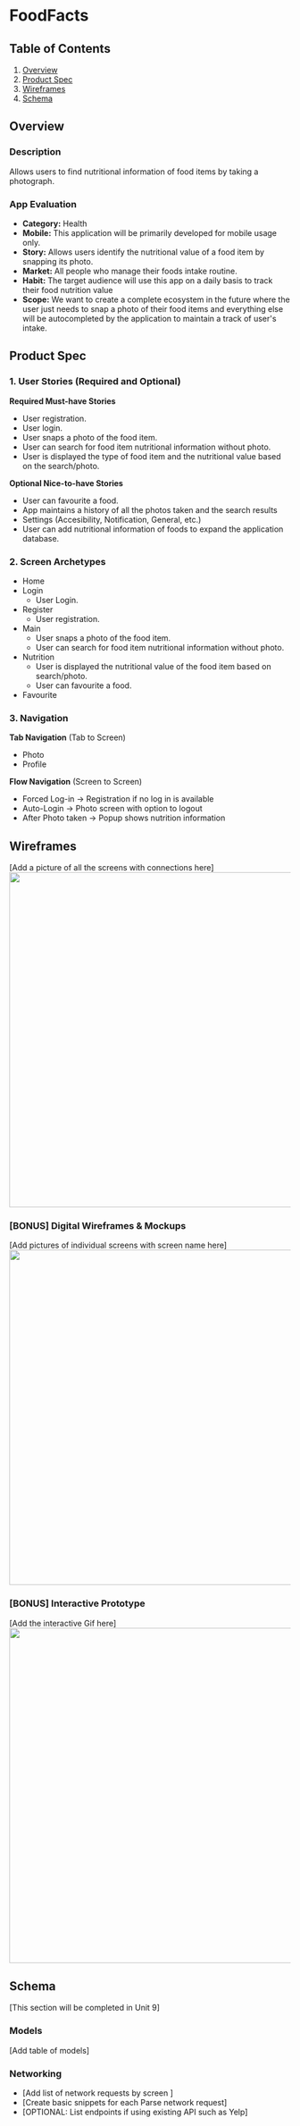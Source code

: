 # FoodFacts

## Table of Contents
1. [Overview](#Overview)
1. [Product Spec](#Product-Spec)
1. [Wireframes](#Wireframes)
2. [Schema](#Schema)

## Overview
### Description
Allows users to find nutritional information of food items by taking a photograph. 

### App Evaluation
- **Category:** Health
- **Mobile:** This application will be primarily developed for mobile usage only.
- **Story:** Allows users identify the nutritional value of a food item by snapping its photo.
- **Market:** All people who  manage their foods intake routine.
- **Habit:** The target audience will use this app on a daily basis to track their food nutrition value
- **Scope:** We want to create a complete ecosystem in the future where the user just needs to snap a photo of their food items and everything else will be autocompleted by the application to maintain a track of user's intake.

## Product Spec

### 1. User Stories (Required and Optional)

**Required Must-have Stories**

* User registration.
* User login.
* User snaps a photo of the food item.
* User can search for food item nutritional information without photo.
* User is displayed the type of food item and the nutritional value based on the search/photo.

**Optional Nice-to-have Stories**
* User can favourite a food.
* App maintains a history of all the photos taken and the search results
* Settings (Accesibility, Notification, General, etc.)
* User can add nutritional information of foods to expand the application database.

### 2. Screen Archetypes
* Home
* Login
   * User Login.
* Register
   * User registration.
* Main
    * User snaps a photo of the food item.
    * User can search for food item nutritional information without photo.
* Nutrition
    * User is displayed the nutritional value of the food item based on search/photo.
    * User can favourite a food.
* Favourite

### 3. Navigation

**Tab Navigation** (Tab to Screen)

* Photo
* Profile

**Flow Navigation** (Screen to Screen)

* Forced Log-in -> Registration if no log in is available
* Auto-Login -> Photo screen with option to logout
* After Photo taken -> Popup shows nutrition information 

## Wireframes
[Add a picture of all the screens with connections here]
<img src="YOUR_WIREFRAME_IMAGE_URL" width=600>

### [BONUS] Digital Wireframes & Mockups
[Add pictures of individual screens with screen name here]
<img src="YOUR_WIREFRAME_IMAGE_URL" width=600>

### [BONUS] Interactive Prototype
[Add the interactive Gif here]
<img src="YOUR_WIREFRAME_IMAGE_URL" width=600>

## Schema 
[This section will be completed in Unit 9]
### Models
[Add table of models]
### Networking
- [Add list of network requests by screen ]
- [Create basic snippets for each Parse network request]
- [OPTIONAL: List endpoints if using existing API such as Yelp]
